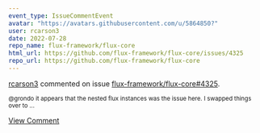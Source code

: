 ```yaml
---
event_type: IssueCommentEvent
avatar: "https://avatars.githubusercontent.com/u/5864850?"
user: rcarson3
date: 2022-07-28
repo_name: flux-framework/flux-core
html_url: https://github.com/flux-framework/flux-core/issues/4325
repo_url: https://github.com/flux-framework/flux-core
---
```


<a href='https://github.com/rcarson3' target='_blank'>rcarson3</a> commented on issue <a href='https://github.com/flux-framework/flux-core/issues/4325' target='_blank'>flux-framework/flux-core#4325</a>.

<small>@grondo it appears that the nested flux instances was the issue here. I swapped things over to...</small>

<a href='https://github.com/flux-framework/flux-core/issues/4325' target='_blank'>View Comment</a>
